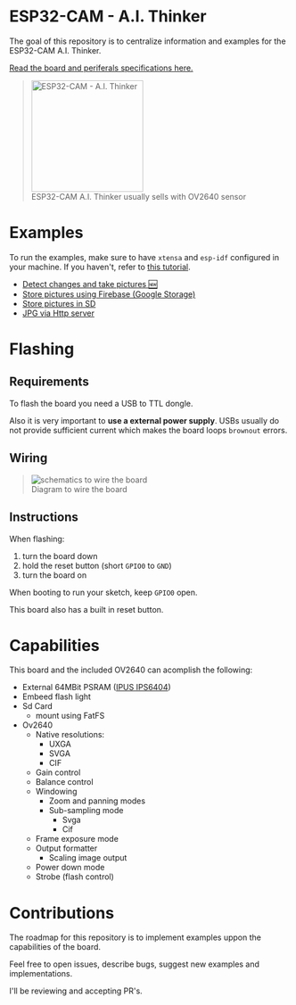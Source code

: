# ESP32-CAM - A.I. Thinker

The goal of this repository is to centralize information and examples for the ESP32-CAM A.I. Thinker.

[Read the board and periferals specifications here.](./docs/about-esp32-cam.md)

> <img src="https://www.open-electronics.org/wp-content/uploads/2018/10/ESP32-CAM.jpg" width="auto" height="200" alt="ESP32-CAM - A.I. Thinker" /><br/>
> ESP32-CAM A.I. Thinker usually sells with OV2640 sensor

# Examples

To run the examples, make sure to have `xtensa` and `esp-idf` configured in your machine. If you haven't, refer to [this tutorial](https://docs.espressif.com/projects/esp-idf/en/latest/get-started/index.html).

- [Detect changes and take pictures :new:](./examples/change_detection)
- [Store pictures using Firebase (Google Storage)](./examples/google_storage)
- [Store pictures in SD](./examples/sd_jpg)
- [JPG via Http server](./examples/http_jpg)

# Flashing

## Requirements

To flash the board you need a USB to TTL dongle.

Also it is very important to **use a external power supply**. USBs usually do not provide sufficient current which makes the board loops `brownout` errors.

## Wiring

> ![schematics to wire the board](./assets/Wiring-with-usb-ttl.png)<br />
> Diagram to wire the board

## Instructions

When flashing:

1. turn the board down
2. hold the reset button (short `GPIO0` to `GND`)
3. turn the board on

When booting to run your sketch, keep `GPIO0` open.

This board also has a built in reset button.

# Capabilities

This board and the included OV2640 can acomplish the following:

- External 64MBit PSRAM ([IPUS IPS6404](./assets/IPUS_IPS6404_Datasheet.pdf))
- Embeed flash light
- Sd Card
  - mount using FatFS
- Ov2640
  - Native resolutions:
    - UXGA
    - SVGA
    - CIF
  - Gain control
  - Balance control
  - Windowing
    - Zoom and panning modes
    - Sub-sampling mode
      - Svga
      - Cif
  - Frame exposure mode
  - Output formatter
    - Scaling image output
  - Power down mode
  - Strobe (flash control)

# Contributions

The roadmap for this repository is to implement examples uppon the capabilities of the board.

Feel free to open issues, describe bugs, suggest new examples and implementations.

I'll be reviewing and accepting PR's.
